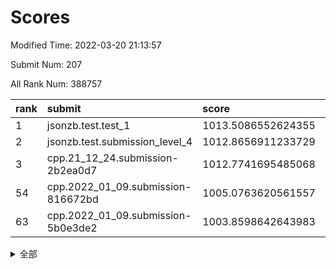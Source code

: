 # Scores

Modified Time: 2022-03-20 21:13:57

Submit Num: 207

All Rank Num: 388757

| rank |               submit               |       score        |       sigma        | pk_num |
| :--- | :--------------------------------- | :----------------- | :----------------- | :----- |
| 1    | jsonzb.test.test_1                 | 1013.5086552624355 | 0.8482446488960349 | 7513   |
| 2    | jsonzb.test.submission_level_4     | 1012.8656911233729 | 0.7895454221999393 | 7513   |
| 3    | cpp.21_12_24.submission-2b2ea0d7   | 1012.7741695485068 | 0.7911448542566297 | 7514   |
| 54   | cpp.2022_01_09.submission-816672bd | 1005.0763620561557 | 0.7264534198673197 | 7511   |
| 63   | cpp.2022_01_09.submission-5b0e3de2 | 1003.8598642643983 | 0.7072943158300314 | 7513   |


<details>
<summary>全部</summary>

| rank |                 submit                 |       score        |       sigma        | pk_num |
| :--- | :------------------------------------- | :----------------- | :----------------- | :----- |
| 1    | jsonzb.test.test_1                     | 1013.5086552624355 | 0.8482446488960349 | 7513   |
| 2    | jsonzb.test.submission_level_4         | 1012.8656911233729 | 0.7895454221999393 | 7513   |
| 3    | cpp.21_12_24.submission-2b2ea0d7       | 1012.7741695485068 | 0.7911448542566297 | 7514   |
| 4    | gobigger.level_3.submission_level_3_2  | 1011.709272805607  | 0.7782015466133386 | 7510   |
| 5    | gobigger.level_3.submission_level_3_45 | 1011.4648719565761 | 0.7588002783127659 | 7511   |
| 6    | gobigger.level_3.submission_level_3_18 | 1011.2601330651662 | 0.7808877055284973 | 7512   |
| 7    | gobigger.level_3.submission_level_3_1  | 1011.1049171339662 | 0.7611561391998859 | 7513   |
| 8    | gobigger.level_3.submission_level_3_20 | 1011.0770919572603 | 0.7712028154450375 | 7506   |
| 9    | gobigger.level_3.submission_level_3_44 | 1011.0601280118806 | 0.7700941814493351 | 7514   |
| 10   | gobigger.level_3.submission_level_3_10 | 1011.0573363844005 | 0.7905286512765874 | 7516   |
| 11   | gobigger.level_3.submission_level_3_33 | 1010.9291724790925 | 0.7661992547893133 | 7514   |
| 12   | gobigger.level_3.submission_level_3_12 | 1010.9040819367972 | 0.7412986065661298 | 7512   |
| 13   | gobigger.level_3.submission_level_3_37 | 1010.883786388633  | 0.7684620880513865 | 7515   |
| 14   | gobigger.level_3.submission_level_3_15 | 1010.7356438920025 | 0.7591850129784812 | 7510   |
| 15   | gobigger.level_3.submission_level_3_36 | 1010.7306468747767 | 0.7779393832204882 | 7511   |
| 16   | gobigger.level_3.submission_level_3_35 | 1010.719609774586  | 0.7534233736721037 | 7514   |
| 17   | gobigger.level_3.submission_level_3_6  | 1010.6795023962169 | 0.7677508586200519 | 7513   |
| 18   | gobigger.level_3.submission_level_3_0  | 1010.600102876242  | 0.7734117825808576 | 7512   |
| 19   | gobigger.level_3.submission_level_3_40 | 1010.5723337231118 | 0.7636282423795494 | 7516   |
| 20   | gobigger.level_3.submission_level_3_13 | 1010.557243282256  | 0.7805055054960567 | 7511   |
| 21   | gobigger.level_3.submission_level_3_7  | 1010.540649093763  | 0.7896758281737637 | 7515   |
| 22   | gobigger.level_3.submission_level_3_14 | 1010.3494793961723 | 0.7813873190262303 | 7513   |
| 23   | gobigger.level_3.submission_level_3_25 | 1010.3171394650899 | 0.7743224050964628 | 7514   |
| 24   | gobigger.level_3.submission_level_3_24 | 1010.3043178636626 | 0.7921322660504421 | 7515   |
| 25   | gobigger.level_3.submission_level_3_42 | 1010.159688346238  | 0.7618717907444915 | 7511   |
| 26   | gobigger.level_3.submission_level_3_34 | 1010.1215750907214 | 0.7743428285361176 | 7513   |
| 27   | gobigger.level_3.submission_level_3_4  | 1010.0682216158901 | 0.7532761186621119 | 7510   |
| 28   | gobigger.level_3.submission_level_3_22 | 1010.0476674332073 | 0.7406870092840565 | 7514   |
| 29   | gobigger.level_3.submission_level_3_21 | 1009.9837011936754 | 0.7571888465810798 | 7517   |
| 30   | gobigger.level_3.submission_level_3_49 | 1009.8306755246052 | 0.7584556190957649 | 7508   |
| 31   | gobigger.level_3.submission_level_3_41 | 1009.8290900876375 | 0.7495416932995502 | 7513   |
| 32   | gobigger.level_3.submission_level_3_23 | 1009.8185321357895 | 0.7589075830099942 | 7511   |
| 33   | gobigger.level_3.submission_level_3_28 | 1009.8113979060117 | 0.7610933768940765 | 7510   |
| 34   | gobigger.level_3.submission_level_3_31 | 1009.7501675117068 | 0.7661597203385235 | 7513   |
| 35   | gobigger.level_3.submission_level_3_3  | 1009.644203003035  | 0.7448159249891926 | 7514   |
| 36   | gobigger.level_3.submission_level_3_9  | 1009.6405534495271 | 0.7724014298094992 | 7510   |
| 37   | gobigger.level_3.submission_level_3_47 | 1009.5408258899799 | 0.7515909129609424 | 7512   |
| 38   | gobigger.level_3.submission_level_3_46 | 1009.4965499457332 | 0.744128628722041  | 7513   |
| 39   | gobigger.level_3.submission_level_3_5  | 1009.4955751521361 | 0.7761499127657825 | 7510   |
| 40   | gobigger.level_3.submission_level_3_43 | 1009.4844960064768 | 0.756144481903221  | 7509   |
| 41   | gobigger.level_3.submission_level_3_29 | 1009.4373903710168 | 0.7626002105441865 | 7513   |
| 42   | gobigger.level_3.submission_level_3_16 | 1009.4164154247961 | 0.7613242873850555 | 7514   |
| 43   | gobigger.level_3.submission_level_3_30 | 1009.3424981776359 | 0.7396864354361752 | 7514   |
| 44   | gobigger.level_3.submission_level_3_26 | 1009.213113490103  | 0.7516518679200062 | 7514   |
| 45   | gobigger.level_3.submission_level_3_19 | 1009.2002868485347 | 0.7350865743756563 | 7510   |
| 46   | gobigger.level_3.submission_level_3_27 | 1009.0882052471875 | 0.7474079371854029 | 7512   |
| 47   | gobigger.level_3.submission_level_3_39 | 1009.069366038725  | 0.7656053319585074 | 7509   |
| 48   | gobigger.level_3.submission_level_3_17 | 1008.6830163995241 | 0.7308593827408075 | 7515   |
| 49   | gobigger.level_3.submission_level_3_8  | 1008.6566106223597 | 0.7477852514601473 | 7508   |
| 50   | gobigger.level_3.submission_level_3_11 | 1008.6232926241288 | 0.7578281477225194 | 7512   |
| 51   | gobigger.level_3.submission_level_3_32 | 1008.5585618626768 | 0.7505929166863088 | 7518   |
| 52   | gobigger.level_3.submission_level_3_38 | 1008.5344276464172 | 0.7381121808076321 | 7514   |
| 53   | gobigger.level_3.submission_level_3_48 | 1008.4049461695939 | 0.7425138596743328 | 7512   |
| 54   | cpp.2022_01_09.submission-816672bd     | 1005.0763620561557 | 0.7264534198673197 | 7511   |
| 55   | gobigger.level_1.submission_level_1_19 | 1004.8651441437869 | 0.7156127338997338 | 7512   |
| 56   | gobigger.level_1.submission_level_1_8  | 1004.8343701573665 | 0.7218912624614755 | 7512   |
| 57   | gobigger.level_1.submission_level_1_40 | 1004.4802868901837 | 0.7115793212135352 | 7512   |
| 58   | gobigger.level_1.submission_level_1_15 | 1004.2542084819573 | 0.7142786853033574 | 7513   |
| 59   | gobigger.level_1.submission_level_1_22 | 1004.1922804660405 | 0.7131793182651951 | 7510   |
| 60   | gobigger.level_1.submission_level_1_45 | 1004.159059145859  | 0.7222919259241287 | 7508   |
| 61   | gobigger.level_1.submission_level_1_46 | 1004.0470887231056 | 0.7163979784006024 | 7514   |
| 62   | gobigger.level_1.submission_level_1_5  | 1003.9820626538557 | 0.7213520358053757 | 7516   |
| 63   | cpp.2022_01_09.submission-5b0e3de2     | 1003.8598642643983 | 0.7072943158300314 | 7513   |
| 64   | gobigger.level_1.submission_level_1_23 | 1003.8221406833604 | 0.7171717671334739 | 7508   |
| 65   | gobigger.level_1.submission_level_1_42 | 1003.7531108436303 | 0.7283978038299941 | 7510   |
| 66   | gobigger.level_1.submission_level_1_0  | 1003.7337261841924 | 0.7121287775662635 | 7513   |
| 67   | gobigger.level_1.submission_level_1_35 | 1003.6827066812863 | 0.7164147460716086 | 7516   |
| 68   | gobigger.level_1.submission_level_1_17 | 1003.6203650318096 | 0.7285499103940601 | 7510   |
| 69   | gobigger.level_1.submission_level_1_11 | 1003.6146437832249 | 0.7281726685933582 | 7513   |
| 70   | gobigger.level_1.submission_level_1_12 | 1003.5548152525566 | 0.710933278925621  | 7515   |
| 71   | gobigger.level_1.submission_level_1_18 | 1003.4885777949833 | 0.7205915808478611 | 7514   |
| 72   | gobigger.level_1.submission_level_1_32 | 1003.4315226777574 | 0.7233379470175075 | 7512   |
| 73   | gobigger.level_1.submission_level_1_28 | 1003.400432629459  | 0.723785449214144  | 7514   |
| 74   | gobigger.level_1.submission_level_1_36 | 1003.3650841395619 | 0.7118544130090831 | 7514   |
| 75   | gobigger.level_1.submission_level_1_31 | 1003.3623825437106 | 0.728158276424     | 7514   |
| 76   | gobigger.level_1.submission_level_1_48 | 1003.284162499421  | 0.7113033531545792 | 7506   |
| 77   | gobigger.level_1.submission_level_1_37 | 1003.2571009114066 | 0.7258170595342206 | 7512   |
| 78   | gobigger.level_1.submission_level_1_25 | 1003.2023569669557 | 0.7084517393429927 | 7514   |
| 79   | gobigger.level_1.submission_level_1_1  | 1003.202283015688  | 0.7110051549923067 | 7509   |
| 80   | gobigger.level_1.submission_level_1_3  | 1003.1290748920677 | 0.7203300812035051 | 7515   |
| 81   | gobigger.level_1.submission_level_1_43 | 1003.106501255086  | 0.716960753336174  | 7508   |
| 82   | gobigger.level_1.submission_level_1_14 | 1003.0824184545477 | 0.7094170332251557 | 7515   |
| 83   | gobigger.level_1.submission_level_1_41 | 1003.0788205035939 | 0.7199299356929424 | 7516   |
| 84   | gobigger.level_1.submission_level_1_27 | 1003.0517643022719 | 0.720276335918366  | 7514   |
| 85   | gobigger.level_1.submission_level_1_20 | 1003.0374871906905 | 0.707429857347407  | 7510   |
| 86   | gobigger.level_1.submission_level_1_4  | 1003.0293136115984 | 0.7223218254019491 | 7510   |
| 87   | gobigger.level_1.submission_level_1_38 | 1003.0104937602677 | 0.7205219184620919 | 7508   |
| 88   | gobigger.level_1.submission_level_1_2  | 1003.0056449370012 | 0.7145962353738703 | 7511   |
| 89   | gobigger.level_1.submission_level_1_13 | 1002.9960119354674 | 0.7243634079217401 | 7509   |
| 90   | gobigger.level_1.submission_level_1_34 | 1002.976081817605  | 0.7196643787807703 | 7506   |
| 91   | gobigger.level_1.submission_level_1_26 | 1002.9540728011679 | 0.7137228758794659 | 7508   |
| 92   | gobigger.level_1.submission_level_1_6  | 1002.9534715138581 | 0.7148764120032373 | 7515   |
| 93   | gobigger.level_1.submission_level_1_47 | 1002.8809992105712 | 0.714625865047571  | 7516   |
| 94   | gobigger.level_1.submission_level_1_39 | 1002.7362544629889 | 0.7195871453142518 | 7510   |
| 95   | gobigger.level_1.submission_level_1_21 | 1002.7273846461721 | 0.7223561847648851 | 7514   |
| 96   | gobigger.level_1.submission_level_1_30 | 1002.55747627907   | 0.719908327247366  | 7510   |
| 97   | gobigger.level_1.submission_level_1_10 | 1002.4937003908605 | 0.7154903591148855 | 7506   |
| 98   | gobigger.level_1.submission_level_1_44 | 1002.4905737327081 | 0.7134036945105993 | 7502   |
| 99   | gobigger.level_1.submission_level_1_9  | 1002.4588733977704 | 0.7260931801426436 | 7515   |
| 100  | gobigger.level_1.submission_level_1_16 | 1002.282624537297  | 0.707509207069351  | 7510   |
| 101  | gobigger.level_1.submission_level_1_7  | 1002.2737587528982 | 0.7165898689180171 | 7515   |
| 102  | gobigger.level_1.submission_level_1_24 | 1002.1295340580573 | 0.712573445900885  | 7511   |
| 103  | gobigger.level_1.submission_level_1_33 | 1002.1166422135277 | 0.7153931407869402 | 7511   |
| 104  | gobigger.level_1.submission_level_1_49 | 1002.1117555134584 | 0.7098364906609713 | 7515   |
| 105  | gobigger.level_1.submission_level_1_29 | 1002.0774995339548 | 0.7142559165815467 | 7510   |
| 106  | gobigger.random.submission_random_30   | 997.2475276251927  | 0.6963863721383344 | 7511   |
| 107  | gobigger.random.submission_random_33   | 997.0138188579657  | 0.70885079381896   | 7512   |
| 108  | gobigger.random.submission_random_28   | 996.9475124522683  | 0.6995956994580796 | 7515   |
| 109  | gobigger.random.submission_random_46   | 996.8649521848652  | 0.7021182783213219 | 7513   |
| 110  | gobigger.random.submission_random_32   | 996.8414044184576  | 0.698046981731339  | 7515   |
| 111  | gobigger.random.submission_random_19   | 996.8198504413983  | 0.7160917456679212 | 7512   |
| 112  | gobigger.random.submission_random_4    | 996.7805768765971  | 0.713144894732001  | 7515   |
| 113  | gobigger.random.submission_random_1    | 996.6228697771129  | 0.7079817674458856 | 7515   |
| 114  | gobigger.random.submission_random_48   | 996.5644335536554  | 0.705707862528688  | 7516   |
| 115  | gobigger.random.submission_random_10   | 996.5418283868761  | 0.7150592258317795 | 7516   |
| 116  | gobigger.random.submission_random_45   | 996.5092298109994  | 0.7078614078344508 | 7513   |
| 117  | gobigger.random.submission_random_9    | 996.4821859460574  | 0.7101962533121924 | 7514   |
| 118  | gobigger.random.submission_random_36   | 996.4673497967137  | 0.6996061440420062 | 7512   |
| 119  | gobigger.random.submission_random_37   | 996.3841275574517  | 0.7041637367525448 | 7514   |
| 120  | gobigger.random.submission_random_49   | 996.3541736302093  | 0.7140911689875453 | 7510   |
| 121  | gobigger.random.submission_random_42   | 996.2903445257648  | 0.7100595291087706 | 7512   |
| 122  | gobigger.random.submission_random_3    | 996.2396111543311  | 0.7074138412971948 | 7512   |
| 123  | gobigger.random.submission_random_14   | 996.1321917612977  | 0.7175728929189487 | 7512   |
| 124  | gobigger.random.submission_random_22   | 996.1228923744414  | 0.7149926054293441 | 7512   |
| 125  | gobigger.random.submission_random_2    | 996.0978518045843  | 0.7146166102095141 | 7510   |
| 126  | gobigger.random.submission_random_12   | 996.0815259464955  | 0.7156258726715287 | 7514   |
| 127  | gobigger.random.submission_random_39   | 996.0731851861929  | 0.7085175495715943 | 7511   |
| 128  | gobigger.random.submission_random_8    | 996.0476293164442  | 0.7156825414173912 | 7513   |
| 129  | gobigger.random.submission_random_41   | 996.0326049077686  | 0.7053762440614009 | 7512   |
| 130  | gobigger.random.submission_random_26   | 995.9949495608713  | 0.711518419980013  | 7509   |
| 131  | gobigger.random.submission_random_13   | 995.9920579767614  | 0.7003809745157058 | 7512   |
| 132  | gobigger.random.submission_random_27   | 995.962371956823   | 0.7112243414079173 | 7507   |
| 133  | gobigger.random.submission_random_17   | 995.8989353225677  | 0.7098113314960318 | 7511   |
| 134  | gobigger.random.submission_random_43   | 995.8898024187044  | 0.7083888988921156 | 7512   |
| 135  | gobigger.random.submission_random_18   | 995.8709141840943  | 0.7206756817488328 | 7512   |
| 136  | gobigger.random.submission_random_44   | 995.8419340047811  | 0.6998450374522966 | 7514   |
| 137  | gobigger.random.submission_random_38   | 995.8328375818305  | 0.7024387976508982 | 7509   |
| 138  | gobigger.random.submission_random_16   | 995.8301756455973  | 0.7105175467081869 | 7516   |
| 139  | gobigger.random.submission_random_5    | 995.7520174705787  | 0.7188593745972297 | 7512   |
| 140  | gobigger.random.submission_random_25   | 995.7305257029021  | 0.7101117914849393 | 7506   |
| 141  | gobigger.random.submission_random_11   | 995.7040218164245  | 0.7140640549922188 | 7514   |
| 142  | gobigger.random.submission_random_20   | 995.6725152822211  | 0.7040422893468384 | 7515   |
| 143  | gobigger.random.submission_random_31   | 995.668514409085   | 0.7065783751032456 | 7511   |
| 144  | gobigger.random.submission_random_6    | 995.6548350360314  | 0.7080858231205489 | 7505   |
| 145  | gobigger.random.submission_random_29   | 995.6230583625259  | 0.7229309081295707 | 7513   |
| 146  | gobigger.random.submission_random_34   | 995.6081397314218  | 0.7166308511302036 | 7511   |
| 147  | gobigger.random.submission_random_47   | 995.5825392859815  | 0.7173438216396516 | 7518   |
| 148  | gobigger.random.submission_random_0    | 995.5129290840212  | 0.7139197273398609 | 7514   |
| 149  | gobigger.random.submission_random_7    | 995.5053593031208  | 0.6983801884094355 | 7514   |
| 150  | gobigger.random.submission_random_23   | 995.4915610858159  | 0.7193514329786368 | 7513   |
| 151  | gobigger.random.submission_random_21   | 995.4742100427426  | 0.7217300563158368 | 7511   |
| 152  | gobigger.random.submission_random_40   | 995.1153128569053  | 0.7022527466389986 | 7514   |
| 153  | gobigger.random.submission_random_15   | 995.0109822039943  | 0.7177913511193007 | 7510   |
| 154  | gobigger.random.submission_random_24   | 994.9707828138247  | 0.7085825362274021 | 7510   |
| 155  | gobigger.random.submission_random_35   | 994.9096512775427  | 0.7256874180805128 | 7514   |
| 156  | gobigger.level_2.submission_level_2_30 | 994.2169439415218  | 0.7239099095136506 | 7513   |
| 157  | gobigger.level_2.submission_level_2_37 | 993.9489015014489  | 0.7374916184332164 | 7511   |
| 158  | gobigger.level_2.submission_level_2_26 | 993.8767773272992  | 0.7358201197028057 | 7511   |
| 159  | gobigger.level_2.submission_level_2_11 | 993.6754514341402  | 0.7581813788760483 | 7507   |
| 160  | gobigger.level_2.submission_level_2_1  | 993.4077877543147  | 0.736506424039247  | 7514   |
| 161  | gobigger.level_2.submission_level_2_19 | 993.3290062245243  | 0.7519594391511593 | 7516   |
| 162  | gobigger.level_2.submission_level_2_10 | 993.2722562427351  | 0.7347597692500221 | 7513   |
| 163  | gobigger.level_2.submission_level_2_32 | 993.1899933513794  | 0.73557417696181   | 7511   |
| 164  | gobigger.level_2.submission_level_2_22 | 993.1415830406598  | 0.7299072101626867 | 7511   |
| 165  | gobigger.level_2.submission_level_2_27 | 993.1364015515147  | 0.7183682645822257 | 7512   |
| 166  | gobigger.level_2.submission_level_2_5  | 993.1160208329454  | 0.7174538440671712 | 7509   |
| 167  | gobigger.level_2.submission_level_2_44 | 993.040527529987   | 0.7431066967661817 | 7515   |
| 168  | gobigger.level_2.submission_level_2_17 | 992.7307837161038  | 0.752727377737173  | 7514   |
| 169  | gobigger.level_2.submission_level_2_41 | 992.7288782059752  | 0.7365491607942398 | 7508   |
| 170  | gobigger.level_2.submission_level_2_28 | 992.6358051724347  | 0.7774443704489816 | 7512   |
| 171  | gobigger.level_2.submission_level_2_14 | 992.563522783751   | 0.7323329324899841 | 7517   |
| 172  | gobigger.level_2.submission_level_2_38 | 992.5581945339228  | 0.7347252181771646 | 7515   |
| 173  | gobigger.level_2.submission_level_2_20 | 992.5256954773307  | 0.7345272275073584 | 7514   |
| 174  | gobigger.level_2.submission_level_2_16 | 992.5169923193854  | 0.7450565898313617 | 7515   |
| 175  | gobigger.level_2.submission_level_2_23 | 992.4925234717898  | 0.7377643400799362 | 7508   |
| 176  | gobigger.level_2.submission_level_2_39 | 992.3610698959384  | 0.744351813133293  | 7511   |
| 177  | gobigger.level_2.submission_level_2_29 | 992.3548598759678  | 0.7437154989534032 | 7512   |
| 178  | gobigger.level_2.submission_level_2_31 | 992.3472011214344  | 0.7465291834059261 | 7515   |
| 179  | gobigger.level_2.submission_level_2_35 | 992.319865031356   | 0.748404941938285  | 7515   |
| 180  | gobigger.level_2.submission_level_2_46 | 992.2987668023452  | 0.7462620972834904 | 7510   |
| 181  | gobigger.level_2.submission_level_2_3  | 992.258578806254   | 0.7438744974986987 | 7513   |
| 182  | gobigger.level_2.submission_level_2_13 | 992.1869575727866  | 0.7533170427614743 | 7511   |
| 183  | gobigger.level_2.submission_level_2_40 | 992.1743377482125  | 0.7431254790510919 | 7515   |
| 184  | gobigger.level_2.submission_level_2_45 | 992.0389527871313  | 0.7387019637895004 | 7509   |
| 185  | gobigger.level_2.submission_level_2_4  | 991.9609623692978  | 0.7592213544543828 | 7515   |
| 186  | gobigger.level_2.submission_level_2_42 | 991.9140705598292  | 0.7285209749096666 | 7513   |
| 187  | gobigger.level_2.submission_level_2_18 | 991.8300199275526  | 0.7424655952083002 | 7516   |
| 188  | gobigger.level_2.submission_level_2_43 | 991.7513116595526  | 0.7607080739142335 | 7512   |
| 189  | gobigger.level_2.submission_level_2_6  | 991.6835900196221  | 0.7673921440673568 | 7512   |
| 190  | gobigger.level_2.submission_level_2_2  | 991.6800034707139  | 0.7350079304214808 | 7513   |
| 191  | gobigger.level_2.submission_level_2_21 | 991.6674214221408  | 0.7393834239713745 | 7508   |
| 192  | gobigger.level_2.submission_level_2_47 | 991.6557324675863  | 0.7345221343534883 | 7512   |
| 193  | gobigger.level_2.submission_level_2_49 | 991.4573696238438  | 0.7467903176229245 | 7514   |
| 194  | gobigger.level_2.submission_level_2_15 | 991.3877665410085  | 0.7541196418193586 | 7521   |
| 195  | gobigger.level_2.submission_level_2_7  | 991.1501122215714  | 0.7508296274575559 | 7511   |
| 196  | gobigger.level_2.submission_level_2_24 | 991.0340894037732  | 0.7571861635087774 | 7507   |
| 197  | gobigger.level_2.submission_level_2_25 | 990.8754237625445  | 0.7610987523805047 | 7514   |
| 198  | gobigger.level_2.submission_level_2_48 | 990.8739830317509  | 0.7835044333676379 | 7514   |
| 199  | gobigger.level_2.submission_level_2_0  | 990.806312084417   | 0.7459531177877929 | 7510   |
| 200  | gobigger.level_2.submission_level_2_12 | 990.6796905005024  | 0.787923374451518  | 7514   |
| 201  | gobigger.level_2.submission_level_2_9  | 990.5519557815696  | 0.7643836848549607 | 7512   |
| 202  | gobigger.level_2.submission_level_2_34 | 990.4787002818186  | 0.7643822063949889 | 7516   |
| 203  | gobigger.level_2.submission_level_2_33 | 990.3589258223271  | 0.7766879671596634 | 7512   |
| 204  | gobigger.level_2.submission_level_2_8  | 989.9877956661015  | 0.7915476742634951 | 7509   |
| 205  | gobigger.level_2.submission_level_2_36 | 989.9357996733029  | 0.7672051768921518 | 7513   |
| 206  | gobigger.none.submission_none_0        | 975.8454438317501  | 1.4961182320887099 | 7510   |
| 207  | gobigger.none.submission_none_1        | 974.0921798032866  | 1.7383277190161364 | 7513   |

</details>